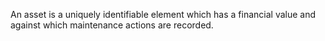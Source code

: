 An asset is a uniquely identifiable element which has a financial value and against which maintenance actions are recorded.

<!-- end of short definition -->


